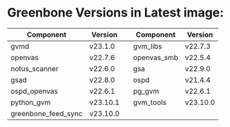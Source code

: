# Greenbone Versions in Latest image: #
Component | Version | | Component | Version
----------|----------|-|----------|---------
| gvmd | v23.1.0 | | gvm_libs | v22.7.3 |
| openvas | v22.7.6 | | openvas_smb | v22.5.4 |
| notus_scanner | v22.6.0 | | gsa | v22.9.0 |
| gsad | v22.8.0 | | ospd | v21.4.4 |
| ospd_openvas | v22.6.1 | | pg_gvm | v22.6.1 |
| python_gvm | v23.10.1 | | gvm_tools | v23.10.0 |
| greenbone_feed_sync | v23.10.0 |